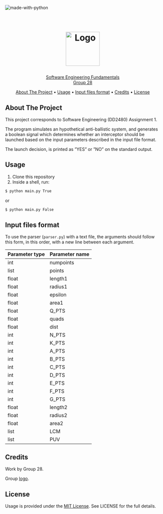 ![made-with-python](https://img.shields.io/badge/Made%20with-Python3-brightgreen)

<!-- LOGO -->
<br />
<h1>
    <p align="center">
        <a href="https://emoji.gg/emoji/ngameboy"><img src="https://emoji.gg/assets/emoji/ngameboy.png"
    alt="Logo" width="110" height="110"> 
    </h1>
<p align="center">
    Software Engineering Fundamentals <br> Group 28
</p>

<p align="center">
  <a href="#about-the-project">About The Project</a> •
  <a href="#usage">Usage</a> •
  <a href="#input-files-format">Input files format</a> •
  <a href="#credits">Credits</a> •
  <a href="#license">License</a>
</p>  
                                                              
## About The Project

This project corresponds to Software Engineering (DD2480) Assignment 1.   

The program simulates an hypothetical anti-ballistic system, and generates a boolean signal which determines whether an interceptor should be
launched based on the input parameters described in the input file format.


The launch decision, is printed as ”YES” or ”NO” on the standard output.

## Usage

1. Clone this repository
2. Inside a shell, run:
```sh
$ python main.py True
```
or 

```sh
$ python main.py False
```


## Input files format

To use the parser (`parser.py`) with a text file, the arguments should follow this form, in this order, with a new line between each argument.



| Parameter type | Parameter name |
| -------------- | -------------- |
| int            | numpoints      |
| list           | points         |
| float          | length1        |
| float          | radius1        |
| float          | epsilon        |
| float          | area1          |
| float          | Q_PTS          |
| float          | quads          |
| float          | dist           |
| int            | N_PTS          |
| int            | K_PTS          |
| int            | A_PTS          |
| int            | B_PTS          |
| int            | C_PTS          |
| int            | D_PTS          |
| int            | E_PTS          |
| int            | F_PTS          |
| int            | G_PTS          |
| float          | length2        |
| float          | radius2        |
| float          | area2          |
| list           | LCM            |
| list           | PUV            |

## Credits
Work by Group 28.

Group [logo](https://emoji.gg/emoji/ngameboy).

## License
Usage is provided under the [MIT License](http://http//opensource.org/licenses/mit-license.php). See LICENSE for the full details.